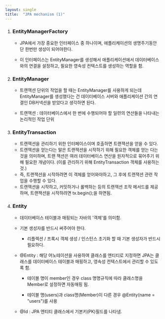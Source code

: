 ```yaml
---
layout: single
title:  "JPA mechanism (1)"
---
```


<script src="https://gist.github.com/XOHW91/9e3e52de6b91ca4ac39c601a03c9032d.js"></script>

1. ###  EntityManagerFactory

   - JPA에서 가장 중요한 인터페이스 중 하나이며, 애플리케이션의 생명주기동안 단 한번만 생성이 되어야한다.

   - 이 인터페이스는  EntityManager를 생성해서 애플리케이션에서 데이터베이스와의 연결을 설정하고, 필요한 영속성 컨텍스트를 생성하는 역할을 함.

     

2. ###  EntityManager

   - 트랜잭션 단위의 작업을 할 때는 EntityManager를 사용하게 되는데 EntityManager를 생성했다는 건 데이터베이스 서버와 애플리케이션 간의 연결인 DB커넥션을 받았다고 생각하면 된다. 

   - 트랜잭션 : 데이터베이스에서 한 번에 수행되어야 할 일련의 연산들을 나타내는 논리적인 작업 단위

     

3. ###  EntityTransaction

   - 트랜잭션을 관리하기 위한 인터페이스이며 호출하면 트랜잭션을 얻을 수 있다.
   - 트랜잭션을 얻는다는 말은 트랜잭션을 시작하기 위해 필요한 객체를 얻는 다는 것을 의미하며, 트랜 잭션은 여러 데이터베이스 연산을 원자적으로 묶어주기 위해 필요한 개념이다. (이를 관리하기 위해 EntityTransaction 객체를 사용하는 것.)
   - 즉, 트랜잭션을 시작하려면 이 객체를 얻어와야하고, 그 후에 트랜잭션 관련 작업을 수행할 수 있다.
   - 트랜잭션을 시작하고, 커밋하거나 롤백하는 등의 트랜잭션 조작 메서드를 제공하며, 트랜잭션을 시작하려면 tx.begin();을 하면됨.  





<script src="https://gist.github.com/XOHW91/5d580bd5f697bda20bafad81231b8230.js"></script>

4. ### Entity 

   - 데이터베이스 테이블과 매핑되는 자바의 '객체'를 의미함. 

   - 기본 생성자를 반드시 써주어야 한다.

     - 리플렉션 / 프록시 객체 생성 / 인스턴스 초기화 할 때 기본 생성자가 반드시 필요하다.

       

   - @Entity : 해당 어노테이션을 사용하여 클래스를 엔티티로 지정하면 JPA는 클래스를 데이터베이스 테이블과 매핑하고, 영속성 컨텍스트에서 관리할 수 있도록 함.   

     - 테이블 명이 member인 경우 class 명명규칙에 따라 클래스명을 Member로 설정하면 자동매핑 됨.

     - 테이블 명(users)과 class명(Member)이 다른 경우 @Entity(name = "users")를 사용

       

   - @Id : JPA 엔티티 클래스에서 기본키(PK)필드를 나타냄.

     

     

   

